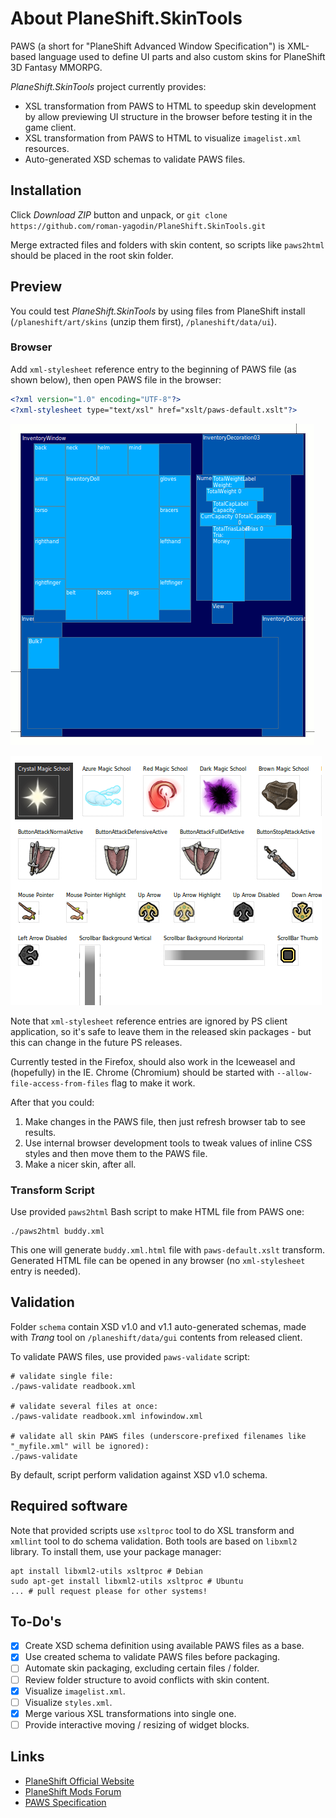 # About PlaneShift.SkinTools

PAWS (a short for "PlaneShift Advanced Window Specification") is XML-based language used to define UI parts and also custom skins for PlaneShift 3D Fantasy MMORPG. 

*PlaneShift.SkinTools* project currently provides:

* XSL transformation from PAWS to HTML to speedup skin development by allow previewing UI structure in the browser before testing it in the game client.
* XSL transformation from PAWS to HTML to visualize `imagelist.xml` resources.
* Auto-generated XSD schemas to validate PAWS files.

## Installation

Click *Download ZIP* button and unpack, or `git clone https://github.com/roman-yagodin/PlaneShift.SkinTools.git`

Merge extracted files and folders with skin content, so scripts like `paws2html` should be placed in the root skin folder.

## Preview

You could test *PlaneShift.SkinTools* by using files from PlaneShift install (`/planeshift/art/skins` (unzip them first), `/planeshift/data/ui`).

### Browser

Add `xml-stylesheet` reference entry to the beginning of PAWS file (as shown below), then open PAWS file in the browser:

```XML
<?xml version="1.0" encoding="UTF-8"?>
<?xml-stylesheet type="text/xsl" href="xslt/paws-default.xslt"?>

```

![Screenshot](https://raw.githubusercontent.com/roman-yagodin/PlaneShift.SkinTools/master/images/screen_inventory.png "Standard inventory window structure")

![Screenshot](https://raw.githubusercontent.com/roman-yagodin/PlaneShift.SkinTools/master/images/screen_imagelist.png "Preview of imagelist.xml resources")

Note that `xml-stylesheet` reference entries are ignored by PS client application, so it's safe to leave them in the released skin packages - but this can change in the future PS releases. 

Currently tested in the Firefox, should also work in the Iceweasel and (hopefully) in the IE. 
Chrome (Chromium) should be started with `--allow-file-access-from-files` flag to make it work.

After that you could:

1. Make changes in the PAWS file, then just refresh browser tab to see results.
2. Use internal browser development tools to tweak values of inline CSS styles and then move them to the PAWS file.
3. Make a nicer skin, after all.

### Transform Script

Use provided `paws2html` Bash script to make HTML file from PAWS one:

```Shell
./paws2html buddy.xml

```

This one will generate `buddy.xml.html` file with `paws-default.xslt` transform. Generated HTML file can be opened in any browser (no `xml-stylesheet` entry is needed).

## Validation

Folder `schema` contain XSD v1.0 and v1.1 auto-generated schemas, made with *Trang* tool on `/planeshift/data/gui` contents from released client. 

To validate PAWS files, use provided `paws-validate` script:

```Shell
# validate single file:
./paws-validate readbook.xml

# validate several files at once:
./paws-validate readbook.xml infowindow.xml

# validate all skin PAWS files (underscore-prefixed filenames like "_myfile.xml" will be ignored):
./paws-validate
```

By default, script perform validation against XSD v1.0 schema.

## Required software

Note that provided scripts use `xsltproc` tool to do XSL transform and `xmllint` tool to do schema validation. Both tools are based on `libxml2` library. To install them, use your package manager:

```Shell
apt install libxml2-utils xsltproc # Debian
sudo apt-get install libxml2-utils xsltproc # Ubuntu
... # pull request please for other systems!
```

## To-Do's

- [x] Create XSD schema definition using available PAWS files as a base.
- [x] Use created schema to validate PAWS files before packaging.
- [ ] Automate skin packaging, excluding certain files / folder.
- [ ] Review folder structure to avoid conflicts with skin content.
- [x] Visualize `imagelist.xml`.
- [ ] Visualize `styles.xml`.
- [x] Merge various XSL transformations into single one.
- [ ] Provide interactive moving / resizing of widget blocks.

## Links

* [PlaneShift Official Website](http://www.planeshift.it)
* [PlaneShift Mods Forum](http://www.hydlaaplaza.com/smf/index.php?board=61.0)
* [PAWS Specification](http://planeshift.top-ix.org/pswiki/index.php?title=PAWS_specification) 

